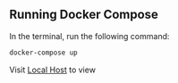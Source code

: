 ## Running Docker Compose 
In the terminal, run the following command: 

```sh
docker-compose up
```


Visit [Local Host](http://localhost) to view 